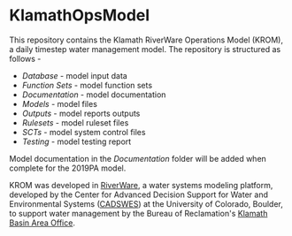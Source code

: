 # KlamathOpsModel
This repository contains the Klamath RiverWare Operations Model (KROM), a daily timestep water management model. The repository is structured as follows -
* *Database* - model input data
* *Function Sets* - model function sets
* *Documentation* - model documentation
* *Models* - model files
* *Outputs* - model reports outputs
* *Rulesets* - model ruleset files
* *SCTs* - model system control files
* *Testing* - model testing report

Model documentation in the *Documentation* folder will be added when complete for the 2019PA model.

KROM was developed in [RiverWare](http://riverware.org/), a water systems modeling platform, developed by the Center for Advanced Decision Support for Water and Environmental Systems ([CADSWES](https://www.colorado.edu/cadswes/)) at the University of Colorado, Boulder, to support water management by the Bureau of Reclamation's [Klamath Basin Area Office](https://www.usbr.gov/mp/kbao/).
